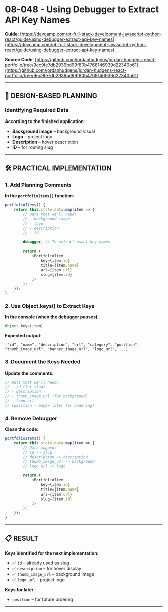 # 08-048 - Using Debugger to Extract API Key Names

**Guide**: [https://devcamp.com/pt-full-stack-development-javascript-python-react/guide/using-debugger-extract-api-key-names](https://devcamp.com/pt-full-stack-development-javascript-python-react/guide/using-debugger-extract-api-key-names)

**Source Code**: [https://github.com/jordanhudgens/jordan-hudgens-react-portfolio/tree/9ec9fe7db2939bd99f80b4768146939d22340b61](https://github.com/jordanhudgens/jordan-hudgens-react-portfolio/tree/9ec9fe7db2939bd99f80b4768146939d22340b61)

---

## 🎯 DESIGN-BASED PLANNING

### Identifying Required Data

**According to the finished application**:

* **Background image** – background visual
* **Logo** – project logo
* **Description** – hover description
* **ID** – for routing slug

---

## 🛠️ PRACTICAL IMPLEMENTATION

### 1. Add Planning Comments

**In the `portfolioItems()` function**:

```javascript
portfolioItems() {
    return this.state.data.map(item => {
        // Data that we'll need:
        // - background image
        // - logo
        // - description
        // - id

        debugger; // To extract exact key names

        return (
            <PortfolioItem
                key={item.id}
                title={item.name}
                url={item.url}
                slug={item.id}
            />
        );
    });
}
```

### 2. Use Object.keys() to Extract Keys

**In the console (when the debugger pauses)**:

```javascript
Object.keys(item)
```

**Expected output**:

```
["id", "name", "description", "url", "category", "position", "thumb_image_url", "banner_image_url", "logo_url", ...]
```

### 3. Document the Keys Needed

**Update the comments**:

```javascript
// Data that we'll need:
// - id (for slug)
// - description
// - thumb_image_url (for background)
// - logo_url
// (position - maybe later for ordering)
```

### 4. Remove Debugger

**Clean the code**:

```javascript
portfolioItems() {
    return this.state.data.map(item => {
        // Data mapped:
        // id -> slug
        // description -> description
        // thumb_image_url -> background
        // logo_url -> logo

        return (
            <PortfolioItem
                key={item.id}
                title={item.name}
                url={item.url}
                slug={item.id}
            />
        );
    });
}
```

---

## 📋 RESULT

**Keys identified for the next implementation**:

* ✅ `id` – already used as slug
* ✅ `description` – for hover display
* ✅ `thumb_image_url` – background image
* ✅ `logo_url` – project logo

**Keys for later**:

* `position` – for future ordering

---
